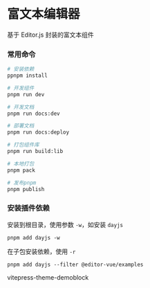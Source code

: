 # 富文本编辑器

基于 Editor.js 封装的富文本组件


### 常用命令

```bash
# 安装依赖
ppnpm install

# 开发组件
pnpm run dev

# 开发文档
pnpm run docs:dev

# 部署文档
pnpm run docs:deploy

# 打包组件库
pnpm run build:lib

# 本地打包
pnpm pack

# 发布pnpm
pnpm publish

```

### 安装插件依赖

安装到根目录，使用参数 `-w`，如安装 `dayjs`

```shell
pnpm add dayjs -w
```

在子包安装依赖，使用 `-r`

```shell
pnpm add dayjs --filter @editor-vue/examples
```

vitepress-theme-demoblock
